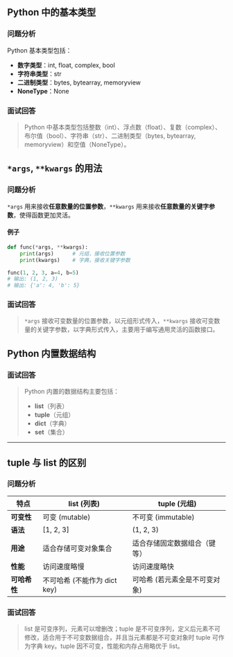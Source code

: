 ## Python 中的基本类型
### **问题分析**
Python 基本类型包括：

+ **数字类型**：int, float, complex, bool
+ **字符串类型**：str
+ **二进制类型**：bytes, bytearray, memoryview
+ **NoneType**：None

### **面试回答**
> Python 中基本类型包括整数（int）、浮点数（float）、复数（complex）、布尔值（bool）、字符串（str）、二进制类型（bytes, bytearray, memoryview）和空值（NoneType）。
>

## `*args`, `**kwargs` 的用法
### **问题分析**
`*args` 用来接收**任意数量的位置参数**，`**kwargs` 用来接收**任意数量的关键字参数**，使得函数更加灵活。

#### 例子
```python
def func(*args, **kwargs):
    print(args)      # 元组，接收位置参数
    print(kwargs)    # 字典，接收关键字参数

func(1, 2, 3, a=4, b=5)
# 输出: (1, 2, 3)
# 输出: {'a': 4, 'b': 5}
```

### **面试回答**
> `*args` 接收可变数量的位置参数，以元组形式传入，`**kwargs` 接收可变数量的关键字参数，以字典形式传入，主要用于编写通用灵活的函数接口。
>

## Python 内置数据结构
### **面试回答**
> Python 内置的数据结构主要包括：
>
> + **list**（列表）
> + **tuple**（元组）
> + **dict**（字典）
> + **set**（集合）
>

---

## tuple 与 list 的区别
### 问题分析
| 特点 | list (列表) | tuple (元组) |
| --- | --- | --- |
| **可变性** | 可变 (mutable) | 不可变 (immutable) |
| **语法** | [1, 2, 3] | (1, 2, 3) |
| **用途** | 适合存储可变对象集合 | 适合存储固定数据组合（键等） |
| **性能** | 访问速度略慢 | 访问速度略快 |
| **可哈希性** | 不可哈希 (不能作为 dict key) | 可哈希 (若元素全是不可变对象) |


### **面试回答**
> list 是可变序列，元素可以增删改；tuple 是不可变序列，定义后元素不可修改，适合用于不可变数据组合，并且当元素都是不可变对象时 tuple 可作为字典 key。tuple 因不可变，性能和内存占用略优于 list。
>

